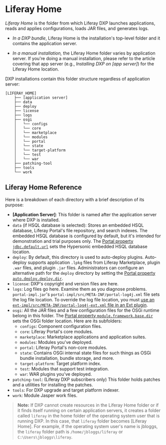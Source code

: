 # Liferay Home

*Liferay Home* is the folder from which Liferay DXP launches applications, reads and applies configurations, loads JAR files, and generates logs.

* *In a DXP bundle*, Liferay Home is the installation's top-level folder and it contains the application server.

* *In a manual installation,* the Liferay Home folder varies by application server. If you're doing a manual installation, please refer to the article covering that app server (e.g., *Installing DXP on [app server]*) for the Liferay Home location.

DXP installations contain this folder structure regardless of application server:

```
[LIFERAY_HOME]
    ├── [application server]
    ├── data
    ├── deploy
    ├── license
    ├── logs
    ├── osgi
    │   └── configs
    │   └── core
    │   └── marketplace
    │   └── modules
    │   └── portal
    │   └── state
    │   └── target-platform
    │   └── test
    │   └── war
    ├── patching-tool
    ├── tools
    └── work
```

## Liferay Home Reference

Here is a breakdown of each directory with a brief description of its purpose:

* **[Application Server]**: This folder is named after the application server where DXP is installed.
* `data` (if HSQL database is selected): Stores an embedded HSQL database, Liferay Portal's file repository, and search indexes. The embedded HSQL database is configured by default, but it's intended for demonstration and trial purposes only. The [Portal property `jdbc.default.url`](https://docs.liferay.com/dxp/portal/7.2-latest/propertiesdoc/portal.properties.html#JDBC) sets the Hypersonic embedded HSQL database location.
* `deploy`: By default, this directory is used to auto-deploy plugins. Auto-deploy supports application `.lpkg` files from Liferay Marketplace, plugin `.war` files, and plugin `.jar` files. Administrators can configure an alternative path for the `deploy` directory by setting the [Portal property `auto.deploy.deploy.dir`](https://docs.liferay.com/dxp/portal/7.2-latest/propertiesdoc/portal.properties.html#Auto%20Deploy).
* `license`: DXP's copyright and version files are here.
* `logs`: Log files go here. Examine them as you diagnose problems. `portal-impl.jar`'s `portal-impl/src/META-INF/portal-log4j.xml` file sets the log file location. To override the log file location, you must [use an `ext-impl/src/META-INF/portal-log4j-ext.xml` file in an Ext plugin](/docs/7-2/customization/-/knowledge_base/c/customization-with-ext).
* `osgi`: All the JAR files and a few configuration files for the OSGi runtime belong in this folder. The [Portal property `module.framework.base.dir`](https://docs.liferay.com/dxp/portal/7.2-latest/propertiesdoc/portal.properties.html#Module%20Framework) sets the OSGi folder location. Here are its subfolders:
  * `configs`: Component configuration files.
  * `core`: Liferay Portal's core modules.
  * `marketplace`: Marketplace applications and application suites.
  * `modules`: Modules you've deployed.
  * `portal`: Liferay Portal's non-core modules.
  * `state`: Contains OSGi internal state files for such things as OSGi bundle installation, bundle storage, and more.
  * `target-platform`: Target platform index.
  * `test`: Modules that support test integration.
  * `war`: WAR plugins you've deployed.
* `patching-tool`: (Liferay DXP subscribers only) This folder holds patches and a utilities for installing the patches.
* `tools`: For DXP upgrade and target platform indexer.
* `work`: Module Jasper work files.

> **Note:** If DXP cannot create resources in the Liferay Home folder or if it finds itself running on certain application servers, it creates a folder called `liferay` in the home folder of the operating system user that is running DXP. In this case, that `liferay` folder becomes [Liferay Home]. For example, if the operating system user's name is jbloggs, the `liferay` folder path is `/home/jbloggs/liferay` or `C:\Users\jbloggs\liferay`.
